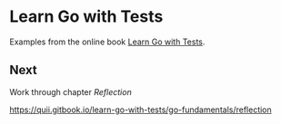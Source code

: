 
# Learn Go with Tests

Examples from the online book [Learn Go with Tests](https://quii.gitbook.io/learn-go-with-tests).


## Next

Work through chapter *Reflection*

https://quii.gitbook.io/learn-go-with-tests/go-fundamentals/reflection
